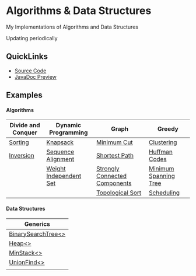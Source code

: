 # Algorithms & Data Structures
My Implementations of Algorithms and Data Structures

Updating periodically

## QuickLinks
- [Source Code](/Algorithms/src/my)
- [JavaDoc Preview](https://htmlpreview.github.io/?https://github.com/JialeHu/Algorithms-DataStructures/blob/master/Algorithms/doc/index.html)

## Examples
#### Algorithms 
  | Divide and Conquer | Dynamic Programming | Graph | Greedy |
  | --- | --- | --- | --- |
  | [Sorting](/Algorithms/src/my/algorithms/ArraySort.java) | [Knapsack](/Algorithms/src/my/algorithms/Knapsack.java) | [Minimum Cut](/Algorithms/src/my/algorithms/MinCut.java)| [Clustering](/Algorithms/src/my/algorithms/Clustering.java) |
  | [Inversion](/Algorithms/src/my/algorithms/Inversion.java) | [Sequence Alignment](/Algorithms/src/my/algorithms/SequenceAlignment.java) | [Shortest Path](/Algorithms/src/my/algorithms/ShortestPath.java) | [Huffman Codes](/Algorithms/src/my/algorithms/HuffmanCoding.java) |
  |  | [Weight Independent Set](/Algorithms/src/my/algorithms/WeightIndependentSet.java) | [Strongly Connected Components](/Algorithms/src/my/algorithms/StronglyConnectedComponents.java) | [Minimum Spanning Tree](/Algorithms/src/my/algorithms/MinimumSpanningTree.java) |
  ||| [Topological Sort](/Algorithms/src/my/algorithms/TopologicalSort.java) | [Scheduling](/Algorithms/src/my/algorithms/Scheduling.java) |


#### Data Structures
  | Generics |
  | --- |
  | [BinarySearchTree<>](/Algorithms/src/my/data_structures/BinarySearchTree.java) |
  | [Heap<>](/Algorithms/src/my/data_structures/Heap.java) |
  | [MinStack<>](/Algorithms/src/my/data_structures/MinStack.java) |
  | [UnionFind<>](/Algorithms/src/my/data_structures/UnionFind.java) |
  ||

